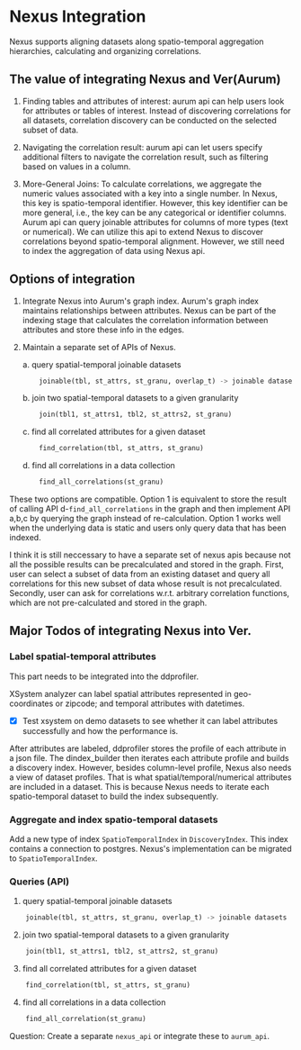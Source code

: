 # Nexus Integration

Nexus supports aligning datasets along spatio-temporal aggregation hierarchies, calculating and organizing correlations.

## The value of integrating Nexus and Ver(Aurum)

1. Finding tables and attributes of interest: aurum api can help users look for attributes or tables of interest. Instead of discovering correlations for all datasets, correlation discovery can be conducted on the selected subset of data.

2. Navigating the correlation result: aurum api can let users specify additional filters to navigate the correlation result, such as filtering based on values in a column.

3. More-General Joins: To calculate correlations, we aggregate the numeric values associated with a key into a single number. In Nexus, this key is spatio-temporal identifier. However, this key identifier can be more general, i.e., the key can be any categorical or identifier columns. Aurum api can query joinable attributes for columns of more types (text or numerical). We can utilize this api to extend Nexus to discover correlations beyond spatio-temporal alignment. However, we still need to index the aggregation of data using Nexus api.

## Options of integration

1. Integrate Nexus into Aurum's graph index. Aurum's graph index maintains relationships between attributes. Nexus can be part of the indexing stage that calculates the correlation information between attributes and store these info in the edges.

2. Maintain a separate set of APIs of Nexus.

    a. query spatial-temporal joinable datasets
    ```python
        joinable(tbl, st_attrs, st_granu, overlap_t) -> joinable datasets
    ```

    b. join two spatial-temporal datasets to a given granularity
    ```python
        join(tbl1, st_attrs1, tbl2, st_attrs2, st_granu)
    ```

    c. find all correlated attributes for a given dataset
    ```python
        find_correlation(tbl, st_attrs, st_granu)
    ```

    d. find all correlations in a data collection
    ```python
        find_all_correlations(st_granu)
    ```

These two options are compatible. Option 1 is equivalent to store the result of calling API d-`find_all_correlations` in the graph and then implement API a,b,c by querying the graph instead of re-calculation. Option 1 works well when the underlying data is static and users only query data that has been indexed.

I think it is still neccessary to have a separate set of nexus apis because not all the possible results can be precalculated and stored in the graph. First, user can select a subset of data from an existing dataset and query all correlations for this new subset of data whose result is not precalculated. Secondly, user can ask for correlations w.r.t. arbitrary correlation functions, which are not pre-calculated and stored in the graph.

## Major Todos of integrating Nexus into Ver.

### Label spatial-temporal attributes
This part needs to be integrated into the ddprofiler.

XSystem analyzer can label spatial attributes represented in geo-coordinates or zipcode; and temporal attributes with datetimes.

- [x] Test xsystem on demo datasets to see whether it can label attributes successfully and how the performance is.

After attributes are labeled, ddprofiler stores the profile of each attribute in a json file. The dindex_builder then iterates each attribute profile and builds a discovery index. However, besides column-level profile, Nexus also needs a view of dataset profiles. That is what spatial/temporal/numerical attributes are included in a dataset. This is because Nexus needs to iterate each spatio-temporal dataset to build the index subsequently.

### Aggregate and index spatio-temporal datasets

Add a new type of index `SpatioTemporalIndex` in `DiscoveryIndex`. This index contains a connection to postgres. Nexus's implementation can be migrated to `SpatioTemporalIndex`.

### Queries (API)
1. query spatial-temporal joinable datasets
```python
    joinable(tbl, st_attrs, st_granu, overlap_t) -> joinable datasets
```

2. join two spatial-temporal datasets to a given granularity
```python
    join(tbl1, st_attrs1, tbl2, st_attrs2, st_granu)
```

3. find all correlated attributes for a given dataset
```python
    find_correlation(tbl, st_attrs, st_granu)
```

4. find all correlations in a data collection
```python
    find_all_correlation(st_granu)
```

Question: Create a separate `nexus_api` or integrate these to `aurum_api`.